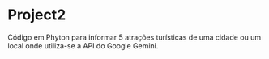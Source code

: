 # Project2
Código em Phyton para informar 5 atrações turísticas de uma cidade ou um local onde utiliza-se a API do Google Gemini.
